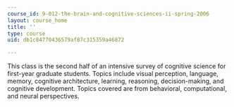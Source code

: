 ```yaml
---
course_id: 9-012-the-brain-and-cognitive-sciences-ii-spring-2006
layout: course_home
title: ''
type: course
uid: db1c84770436579af87c315359a46872

---
```

This class is the second half of an intensive survey of cognitive science for first-year graduate students. Topics include visual perception, language, memory, cognitive architecture, learning, reasoning, decision-making, and cognitive development. Topics covered are from behavioral, computational, and neural perspectives.
